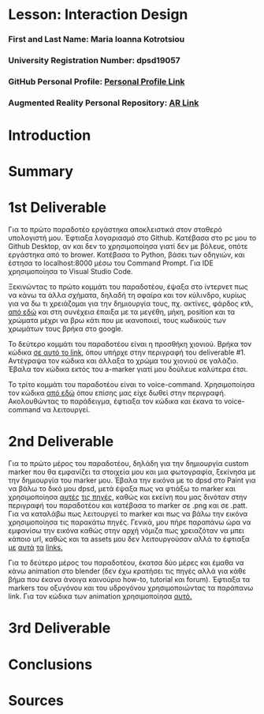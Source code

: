 # Lesson: Interaction Design

### First and Last Name: Maria Ioanna Kotrotsiou
### University Registration Number: dpsd19057
### GitHub Personal Profile: [Personal Profile Link](https://github.com/MarigiannaKotrotsiou)
### Augmented Reality Personal Repository: [AR Link](https://marigiannakotrotsiou.github.io/Augmented-Reality/)

# Introduction

# Summary


# 1st Deliverable
<p>Για το πρώτο παραδοτέο εργάστηκα αποκλειστικά στον σταθερό υπολογιστή μου. Έφτιαξα λογαριασμό στο Github. Κατέβασα στο pc μου το Github Desktop, αν και δεν το χρησιμοποίησα γιατί δεν με βόλευε, οπότε εργάστηκα από το brower. Κατέβασα το Python, βάσει των οδηγιών, και έστησα το localhost:8000 μέσω του Command Prompt. Για IDE χρησιμοποίησα το Visual Studio Code.<p>
<p>Ξεκινώντας το πρώτο κομμάτι του παραδοτέου, έψαξα στο ίντερνετ πως να κάνω τα άλλα σχήματα, δηλαδή τη σφαίρα και τον κύλινδρο, κυρίως για να δω τι χρειάζομαι για την δημιουργία τους, πχ. ακτίνες, φάρδος κτλ, <a href="https://aframe.io/docs/1.3.0/introduction/"> από εδώ</a> και στη συνέχεια έπαιξα με τα μεγέθη, μήκη, position και τα χρώματα μέχρι να βρω κάτι που με ικανοποιεί, τους κωδικούς των χρωμάτων τους βρήκα στο google.<p>
<p>Το δεύτερο κομμάτι του παραδοτέου είναι η προσθήκη χιονιού. Βρήκα τον κώδικα <a href="https://www.npmjs.com/package/aframe-particle-system-component?fbclid=IwAR0SZ-x7SFX3VcmuXYlvW1i4dBFmfr1KYbrmE3YFAVosIA-Enl-R0a1mGf8"> σε αυτό το link</a>, όπου υπήρχε στην περιγραφή του deliverable #1. Αντέγραψα τον κώδικα και άλλαξα το χρώμα του χιονιού σε γαλάζιο. Έβαλα τον κώδικα εκτός του a-marker γιατί μου δούλευε καλύτερα έτσι.<p>
<p>Το τρίτο κομμάτι του παραδοτέου είναι το voice-command. Χρησιμοποίησα τον κώδικα <a href="https://www.npmjs.com/package/aframe-speech-command-component?fbclid=IwAR1Vxl2NyuR2M5K6NO1plcdNt3gC2LNLeC_rC9PsDpHd49NmtcSypY3uMe0"> από εδώ</a> όπου επίσης μας είχε δωθεί στην περιγραφή. Ακολουθώντας το παράδειγμα, έφτιαξα τον κώδικα και έκανα το voice-command να λειτουργεί.<p>


# 2nd Deliverable
<p>Για το πρώτο μέρος του παραδοτέου, δηλάδη για την δημιουργία custom marker που θα εμφανίζει τα στοιχεία μου και μια φωτογραφία, ξεκίνησα με την δημιουργία του marker μου. Έβαλα την εικόνα με το dpsd στο Paint για να βάλω το δικό μου dpsd, μετά έψαξα πως να φτιάξω το marker και χρησιμοποίησα <a href="https://medium.com/arjs/how-to-create-your-own-marker-44becbec1105"> αυτές</a> <a href="https://jeromeetienne.github.io/AR.js/three.js/examples/marker-training/examples/generator.html"> τις πηγές</a>, καθώς και εκείνη που μας δινόταν στην περιγραφή του παραδοτέου και κατέβασα το marker σε .png και σε .patt. Για να καταλάβω πως λειτουργεί το marker και πως να βάλω την εικόνα χρησιμοποίησα τις παρακάτω πηγές. Γενικά, μου πήρε παραπάνω ώρα να εμφανίσω την εικόνα καθώς στην αρχή νόμιζα πως χρειαζόταν να μπει κάποιο url, καθώς και τα assets μου δεν λειτουργούσαν αλλά το έφτιαξα <a href="https://aframe.io/blog/arjs/"> με</a> <a href="https://aframe.io/docs/1.3.0/primitives/a-image.html"> αυτά</a> <a href="https://www.quora.com/How-do-I-get-the-URL-of-an-image-on-my-computer"> τα</a> <a href="https://stackoverflow.com/questions/62076685/a-frame-image-displaying-flat"> links.</a>

<p>Για το δεύτερο μέρος του παραδοτέου, έκατσα δύο μέρες και έμαθα να κάνω animation στο blender (δεν έχω κρατήσει τις πηγές αλλά για κάθε βήμα που έκανα άνοιγα καινούριο how-to, tutorial και forum). Έφτιαξα τα markers του οξυγόνου και του υδρογόνου χρησιμοποιώντας τα παράπανω link. Για τον κώδικα των animation χρησιμοποίησα <a href="https://arjanvanbekkum.github.io/blog/2019/10/06/Augmented-Reality-Website"> αυτό.</a><p>


# 3rd Deliverable 


# Conclusions


# Sources
